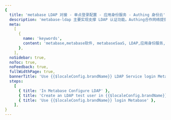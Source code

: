```yaml
---
{
  title: 'metabase LDAP 对接 - 单点登录配置 - 应用身份服务 - Authing 身份云',
  description: 'metabase-ldap 主要实现支撑 LDAP 认证功能。Authing合作网络提供 metabase对接，单点登录，SSO，实现应用的快捷登录、免密登录，提升员工办公体验、增强用户体验，增强企业数字化服务水平。',
  meta:
    [
      {
        name: 'keywords',
        content: 'metabase,metabase软件, metabaseSaaS, LDAP,应用身份服务,认证配置,Authing身份云',
      },
    ],
  noSidebar: true,
  noToc: true,
  noFeedback: true,
  fullWidthPage: true,
  bannerTitle: 'Use {{$localeConfig.brandName}} LDAP Service login Metabase',
  steps:
    [
      { title: 'In Metabase Configure LDAP' },
      { title: 'Create an LDAP test user in {{$localeConfig.brandName}}' },
      { title: 'Use {{$localeConfig.brandName}} login Metabase' },
    ],
}
---
```


<IntegrationDetail/>

